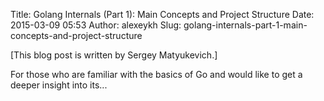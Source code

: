 Title: Golang Internals (Part 1): Main Concepts and Project Structure
Date: 2015-03-09 05:53
Author: alexeykh
Slug: golang-internals-part-1-main-concepts-and-project-structure

[This blog post is written by Sergey Matyukevich.]

For those who are familiar with the basics of Go and would like to get a
deeper insight into its...
